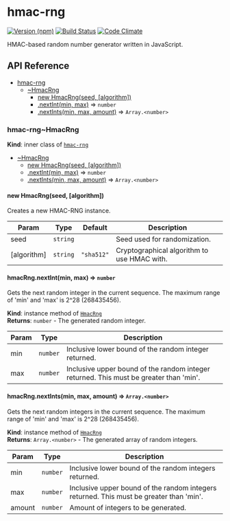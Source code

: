 # hmac-rng

[![Version (npm)](https://img.shields.io/npm/v/hmac-rng.svg)](https://npmjs.com/package/hmac-rng)
[![Build Status](https://img.shields.io/travis/kripod/hmac-rng.js/master.svg)](https://travis-ci.org/kripod/hmac-rng.js)
[![Code Climate](https://img.shields.io/codeclimate/github/kripod/hmac-rng.js.svg)](https://codeclimate.com/github/kripod/hmac-rng.js)

HMAC-based random number generator written in JavaScript.

## API Reference

* [hmac-rng](#module_hmac-rng)
    * [~HmacRng](#module_hmac-rng..HmacRng)
        * [new HmacRng(seed, [algorithm])](#new_module_hmac-rng..HmacRng_new)
        * [.nextInt(min, max)](#module_hmac-rng..HmacRng+nextInt) ⇒ <code>number</code>
        * [.nextInts(min, max, amount)](#module_hmac-rng..HmacRng+nextInts) ⇒ <code>Array.&lt;number&gt;</code>

<a name="module_hmac-rng..HmacRng"></a>
### hmac-rng~HmacRng
**Kind**: inner class of <code>[hmac-rng](#module_hmac-rng)</code>  

* [~HmacRng](#module_hmac-rng..HmacRng)
    * [new HmacRng(seed, [algorithm])](#new_module_hmac-rng..HmacRng_new)
    * [.nextInt(min, max)](#module_hmac-rng..HmacRng+nextInt) ⇒ <code>number</code>
    * [.nextInts(min, max, amount)](#module_hmac-rng..HmacRng+nextInts) ⇒ <code>Array.&lt;number&gt;</code>

<a name="new_module_hmac-rng..HmacRng_new"></a>
#### new HmacRng(seed, [algorithm])
Creates a new HMAC-RNG instance.


| Param | Type | Default | Description |
| --- | --- | --- | --- |
| seed | <code>string</code> |  | Seed used for randomization. |
| [algorithm] | <code>string</code> | <code>&quot;sha512&quot;</code> | Cryptographical algorithm to use HMAC with. |

<a name="module_hmac-rng..HmacRng+nextInt"></a>
#### hmacRng.nextInt(min, max) ⇒ <code>number</code>
Gets the next random integer in the current sequence.The maximum range of 'min' and 'max' is 2^28 (268435456).

**Kind**: instance method of <code>[HmacRng](#module_hmac-rng..HmacRng)</code>  
**Returns**: <code>number</code> - The generated random integer.  

| Param | Type | Description |
| --- | --- | --- |
| min | <code>number</code> | Inclusive lower bound of the random integer returned. |
| max | <code>number</code> | Inclusive upper bound of the random integer returned. This must be greater than 'min'. |

<a name="module_hmac-rng..HmacRng+nextInts"></a>
#### hmacRng.nextInts(min, max, amount) ⇒ <code>Array.&lt;number&gt;</code>
Gets the next random integers in the current sequence.The maximum range of 'min' and 'max' is 2^28 (268435456).

**Kind**: instance method of <code>[HmacRng](#module_hmac-rng..HmacRng)</code>  
**Returns**: <code>Array.&lt;number&gt;</code> - The generated array of random integers.  

| Param | Type | Description |
| --- | --- | --- |
| min | <code>number</code> | Inclusive lower bound of the random integers returned. |
| max | <code>number</code> | Inclusive upper bound of the random integers returned. This must be greater than 'min'. |
| amount | <code>number</code> | Amount of integers to be generated. |

